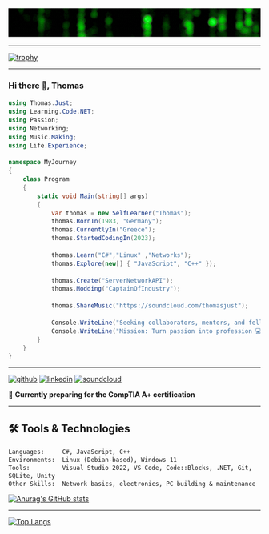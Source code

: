 ![Born in 1983 in Germany – now living under the Greek sun 🇬🇷  ](https://github.com/DRgreenT/DrGreenT/blob/master/banner_1.gif)

---

[![trophy](https://github-profile-trophy.vercel.app/?username=DrGreenT)](https://github.com/ryo-ma/github-profile-trophy)

---

### Hi there 👋, Thomas
``` C#
using Thomas.Just;
using Learning.Code.NET;
using Passion;
using Networking;
using Music.Making;
using Life.Experience;

namespace MyJourney
{
    class Program
    {
        static void Main(string[] args)
        {
            var thomas = new SelfLearner("Thomas");
            thomas.BornIn(1983, "Germany");
            thomas.CurrentlyIn("Greece");
            thomas.StartedCodingIn(2023);
            
            thomas.Learn("C#","Linux" ,"Networks");
            thomas.Explore(new[] { "JavaScript", "C++" });
            
            thomas.Create("ServerNetworkAPI");
            thomas.Modding("CaptainOfIndustry");

            thomas.ShareMusic("https://soundcloud.com/thomasjust");

            Console.WriteLine("Seeking collaborators, mentors, and fellow tech enthusiasts...");
            Console.WriteLine("Mission: Turn passion into profession 💻🎯");
        }
    }
}

```

---

[<img src='https://cdn.jsdelivr.net/npm/simple-icons@3.0.1/icons/github.svg' alt='github' height='40'>](https://github.com/DrGreenT)  [<img src='https://cdn.jsdelivr.net/npm/simple-icons@3.0.1/icons/linkedin.svg' alt='linkedin' height='40'>](https://www.linkedin.com/in/www.linkedin.com/in/thomas-just-5136772a5/)  [<img src='https://cdn.jsdelivr.net/npm/simple-icons@3.0.1/icons/soundcloud.svg' alt='soundcloud' height='40'>](https://soundcloud.com/thomasjust) 

🎯 **Currently preparing for the CompTIA A+ certification**

---
## 🛠️ Tools & Technologies

```plaintext
Languages:     C#, JavaScript, C++
Environments:  Linux (Debian-based), Windows 11
Tools:         Visual Studio 2022, VS Code, Code::Blocks, .NET, Git, SQLite, Unity
Other Skills:  Network basics, electronics, PC building & maintenance
```

[![Anurag's GitHub stats](https://github-readme-stats.vercel.app/api?username=DrGreenT&show_icons=true&count_private=true)](https://github.com/anuraghazra/github-readme-stats)

---

[![Top Langs](https://github-readme-stats.vercel.app/api/top-langs/?username=DrGreenT)](https://github.com/anuraghazra/github-readme-stats)
<!--

![GitHub stats](https://github-readme-stats.vercel.app/api?username=DrGreenT&show_icons=true&count_private=true)  

![GitHub metrics](https://metrics.lecoq.io/DrGreenT)  

![GitHub streak stats](https://streak-stats.demolab.com/?user=DrGreenT)-->  


